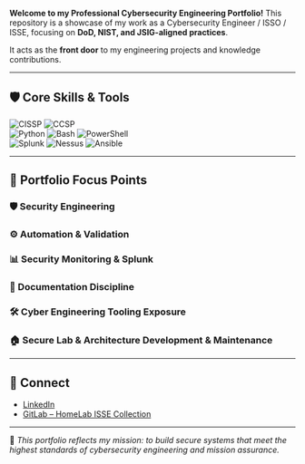 **Welcome to my Professional Cybersecurity Engineering Portfolio!** 
This repository is a showcase of my work as a Cybersecurity Engineer / ISSO / ISSE, focusing on **DoD, NIST, and JSIG-aligned practices**.  

It acts as the **front door** to my engineering projects and knowledge contributions.

---

## 🛡️ Core Skills & Tools
![CISSP](https://img.shields.io/badge/CISSP-Certified-green) 
![CCSP](https://img.shields.io/badge/CCSP-Certified-blue)  
![Python](https://img.shields.io/badge/Code-Python-yellow) 
![Bash](https://img.shields.io/badge/Code-Bash-black) 
![PowerShell](https://img.shields.io/badge/Code-PowerShell-blue)  
![Splunk](https://img.shields.io/badge/Tool-Splunk-orange) 
![Nessus](https://img.shields.io/badge/Tool-Nessus-lightgrey) 
![Ansible](https://img.shields.io/badge/Tool-Ansible-red)  

---

## 🎯 Portfolio Focus Points

### 🛡️ Security Engineering

### ⚙️ Automation & Validation

### 📊 Security Monitoring & Splunk

### 📑 Documentation Discipline

### 🛠️ Cyber Engineering Tooling Exposure

### 🏠 Secure Lab & Architecture Development & Maintenance

---

## 🔗 Connect
- [LinkedIn](your-link)  
- [GitLab – HomeLab ISSE Collection](your-link)  

---

📌 *This portfolio reflects my mission: to build secure systems that meet the highest standards of cybersecurity engineering and mission assurance.*
